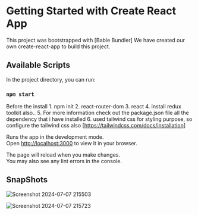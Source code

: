 # Getting Started with Create React App

This project was bootstrapped with [Bable Bundler]
We have created our own create-react-app to build this project.

## Available Scripts

In the project directory, you can run:

### `npm start`

Before the install 1. npm init
                   2. react-router-dom
                   3. react
                   4. install redux toolkit also..
                   5. For more information check out the package.json file all the dependency that i have installed
                   6. used tailwind css for styling purpose, so configure the tailwind css also [https://tailwindcss.com/docs/installation]


Runs the app in the development mode.\
Open [http://localhost:3000](http://localhost:3000) to view it in your browser.

The page will reload when you make changes.\
You may also see any lint errors in the console.

## SnapShots

![Screenshot 2024-07-07 215503](https://github.com/NikhilThriveniMM/Food_ordering_system/assets/160772455/be0c160d-2d7c-49aa-bd5d-76191dd6d16b)

![Screenshot 2024-07-07 215723](https://github.com/NikhilThriveniMM/Food_ordering_system/assets/160772455/c64b694d-67e3-4921-ab5f-02031fb5aafa)


